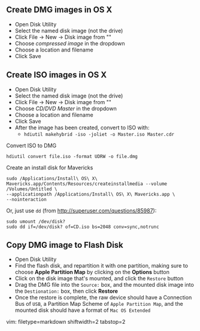 
## Create DMG images in OS X ##
- Open Disk Utility
- Select the named disk image (not the drive)
- Click File -> New -> Disk image from "<named image>"
- Choose _compressed image_ in the dropdown
- Choose a location and filename
- Click Save

## Create ISO images in OS X ##
- Open Disk Utility
- Select the named disk image (not the drive)
- Click File -> New -> Disk image from "<named image>"
- Choose _CD/DVD Master_ in the dropdown
- Choose a location and filename
- Click Save
- After the image has been created, convert to ISO with:
  - `hdiutil makehybrid -iso -joliet -o Master.iso Master.cdr`

Convert ISO to DMG

    hdiutil convert file.iso -format UDRW -o file.dmg

Create an install disk for Mavericks

    sudo /Applications/Install\ OS\ X\ Mavericks.app/Contents/Resources/createinstallmedia --volume /Volumes/Untitled \
    --applicationpath /Applications/Install\ OS\ X\ Mavericks.app \
    --nointeraction

Or, just use `dd` (from http://superuser.com/questions/85987):

    sudo umount /dev/disk?
    sudo dd if=/dev/disk? of=CD.iso bs=2048 conv=sync,notrunc

## Copy DMG image to Flash Disk ##
- Open Disk Utility
- Find the flash disk, and repartition it with one partition, making sure to
  choose **Apple Partition Map** by clicking on the **Options** button
- Click on the disk image that's mounted, and click the `Restore` button
- Drag the DMG file into the `Source:` box, and the mounted disk image into
  the `Destionation:` box, then click **Restore**
- Once the restore is complete, the raw device should have a Connection Bus of
  `USB`, a Partition Map Scheme of `Apple Partition Map`, and the mounted disk
  should have a format of `Mac OS Extended`

vim: filetype=markdown shiftwidth=2 tabstop=2
